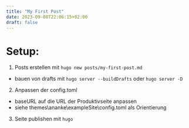 ```yaml
---
title: "My First Post"
date: 2023-09-08T22:06:15+02:00
draft: false
---
```


# Setup:

1. Posts erstellen mit `hugo new posts/my-first-post.md`
- bauen von drafts mit `hugo server --buildDrafts` oder `hugo server -D`
2. Anpassen der config.toml
- baseURL auf die URL der Produktivseite anpassen
- siehe themes\ananke\exampleSite\config.toml als Orientierung
3. Seite publishen mit `hugo`